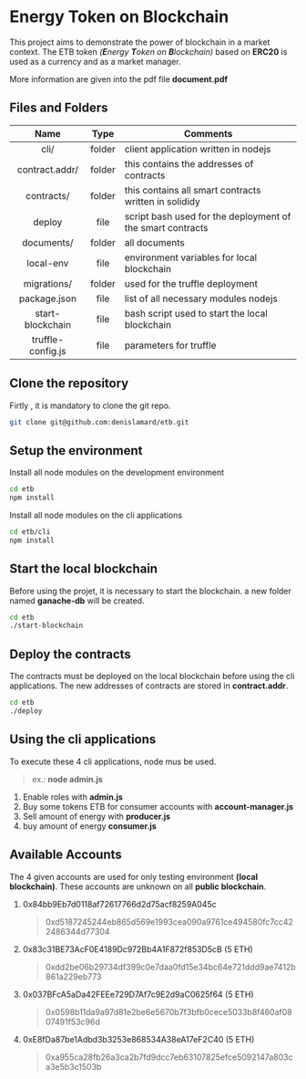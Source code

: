 # Energy Token on Blockchain

This project aims to demonstrate the power of blockchain in a market context. The ETB token *(**E**nergy **T**oken on **B**lockchain)* based on **ERC20** is used as a currency and as a market manager.

More information are given into the pdf file **document.pdf**

## Files and Folders

| Name          | Type           | Comments  |
|:-------------:|:--------------:| --------|
|cli/|folder|client application written in nodejs|
|contract.addr/|folder|this contains the addresses of contracts|
|contracts/|folder|this contains all smart contracts written in solididy|
|deploy|file|script bash used for the deployment of the smart contracts|
|documents/|folder|all documents|
|local-env|file|environment variables for local blockchain|
|migrations/|folder|used for the truffle deployment|
|package.json|file|list of all necessary modules nodejs|
|start-blockchain|file|bash script used to start the local blockchain|
|truffle-config.js|file|parameters for truffle|

## Clone the repository
Firtly , it is mandatory to clone the git repo.
```bash
git clone git@github.com:denislamard/etb.git
```
## Setup the environment
Install all node modules on the development environment
```bash
cd etb
npm install
```

Install all node modules on the cli applications
```bash
cd etb/cli
npm install
```

## Start the local blockchain
Before using the projet, it is necessary to start the blockchain. a new folder named **ganache-db** will be created.
```bash
cd etb
./start-blockchain
```

## Deploy the contracts
The contracts must be deployed on the local blockchain before using the cli applications. The new addresses of contracts are stored in **contract.addr**.
```bash
cd etb
./deploy
```

## Using the cli applications

To execute these 4 cli applications, node mus be used.
> ex.: **node admin.js**

1. Enable roles with **admin.js**
2. Buy some tokens ETB for consumer accounts with **account-manager.js**
3. Sell amount of energy with **producer.js**
4. buy amount of energy **consumer.js**

## Available Accounts
The 4 given accounts are used for only testing environment **(local blockchain)**.  These accounts are unknown on all **public blockchain**.

1. 0x84bb9Eb7d0118af72617766d2d75acf8259A045c
	> 0xd5187245244eb865d569e1993cea090a9761ce494580fc7cc422486344d77304

2. 0x83c31BE73AcF0E4189Dc972Bb4A1F872f853D5cB (5 ETH)
	> 0xdd2be06b29734df399c0e7daa0fd15e34bc64e721ddd9ae7412b861a229eb773

3. 0x037BFcA5aDa42FEEe729D7Af7c9E2d9aC0625f64 (5 ETH)
	> 0x0598b11da9a97d81e2be6e5670b7f3bfb0cece5033b8f460af0807491f53c96d

4. 0xE8fDa87be1Adbd3b3253e868534A38eA17eF2C40 (5 ETH)
	> 0xa955ca28fb26a3ca2b7fd9dcc7eb63107825efce5092147a803ca3e5b3c1503b
	

